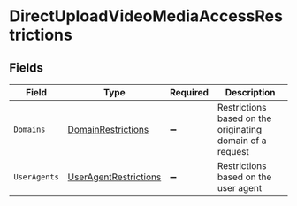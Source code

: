 # DirectUploadVideoMediaAccessRestrictions


## Fields

| Field                                                                     | Type                                                                      | Required                                                                  | Description                                                               |
| ------------------------------------------------------------------------- | ------------------------------------------------------------------------- | ------------------------------------------------------------------------- | ------------------------------------------------------------------------- |
| `Domains`                                                                 | [DomainRestrictions](../../Models/Components/DomainRestrictions.md)       | :heavy_minus_sign:                                                        | Restrictions based on the originating domain of a request                 |
| `UserAgents`                                                              | [UserAgentRestrictions](../../Models/Components/UserAgentRestrictions.md) | :heavy_minus_sign:                                                        | Restrictions based on the user agent                                      |